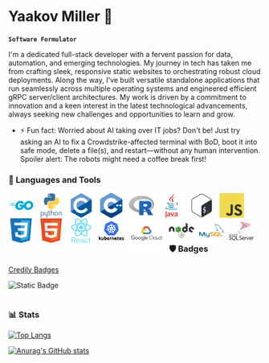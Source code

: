 # Yaakov Miller 👋

**`Software Formulator`**

I'm a dedicated full-stack developer with a fervent passion for data, automation, and emerging technologies. My journey in tech has taken me from crafting sleek, responsive static websites to orchestrating robust cloud deployments. Along the way, I've built versatile standalone applications that run seamlessly across multiple operating systems and engineered efficient gRPC server/client architectures. My work is driven by a commitment to innovation and a keen interest in the latest technological advancements, always seeking new challenges and opportunities to learn and grow.

- ⚡ Fun fact: Worried about AI taking over IT jobs? Don't be! Just try asking an AI to fix a Crowdstrike-affected terminal with BoD, boot it into safe mode, delete a file(s), and restart—without any human intervention. Spoiler alert: The robots might need a coffee break first!

### 🧰 Languages and Tools

<img align="left" alt="Go(Golang)" width="50px" style="padding-right:10px;" src="/img/icons/go-original-wordmark.svg" />
<img align="left" alt="Python" width="50px" style="padding-right:10px;" src="/img/icons/python-original-wordmark.svg" />
<img align="left" alt="C" width="50px" style="padding-right:10px;" src="/img/icons/c-original.svg" />
<img align="left" alt="C++" width="50px" style="padding-right:10px;" src="/img/icons/cplusplus-original.svg" />
<img align="left" alt="R" width="50px" style="padding-right:10px;" src="/img/icons/r-original.svg" />
<img align="left" alt="Java" width="50px" style="padding-right:10px;" src="/img/icons/java-original-wordmark.svg" />
<img align="left" alt="Bash" width="50px" style="padding-right:10px;" src="/img/icons/bash-original.svg" />
<img align="left" alt="Javascript" width="50px" style="padding-right:10px;" src="/img/icons/javascript-original.svg" />
<img align="left" alt="CSS" width="50px" style="padding-right:10px;" src="/img/icons/css3-original.svg" />
<img align="left" alt="HTML" width="50px" style="padding-right:10px;" src="/img/icons/html5-original.svg" />
<img align="left" alt="React" width="50px" style="padding-right:10px;" src="/img/icons/react-original-wordmark.svg" />
<img align="left" alt="Kubernetes" width="50px" style="padding-right:10px;" src="/img/icons/kubernetes-original-wordmark.svg" />
<img align="left" alt="GCP" width="70px" style="padding-right:10px;" src="/img/icons/googlecloud-original-wordmark.svg" />
<img align="left" alt="NodeJS" width="50px" style="padding-right:10px;" src="/img/icons/nodejs-original-wordmark.svg" />
<img align="left" alt="MySQL" width="50px" style="padding-right:10px;" src="/img/icons/mysql-original-wordmark.svg" />
<img align="left" alt="MSSQL" width="50px" style="padding-right:10px;" src="/img/icons/microsoftsqlserver-original-wordmark.svg" />
<br />


#

### 🛡️ Badges


[Credily Badges](https://www.credly.com/users/yaakov-miller)

![Static Badge](https://img.shields.io/badge/STATUS-work_in_progress_...-yellow?style=plastic)
#

### 📊 Stats

[![Top Langs](https://github-readme-stats.vercel.app/api/top-langs/?username=y44k0v&size_weight=0.5&count_weight=0.5)](https://github.com/anuraghazra/github-readme-stats)

[![Anurag's GitHub stats](https://github-readme-stats.vercel.app/api?username=y44k0v)](https://github.com/anuraghazra/github-readme-stats)


#
<!--
**y44k0v/y44k0v** is a ✨ _special_ ✨ repository because its `README.md` (this file) appears on your GitHub profile.

Here are some ideas to get you started:

- 🔭 I’m currently working on ...
- 🌱 I’m currently learning ...
- 👯 I’m looking to collaborate on ...
- 🤔 I’m looking for help with ...
- 💬 Ask me about ...
- 📫 How to reach me: ...
- 😄 Pronouns: ...
- ⚡ Fun fact: ...
-->

